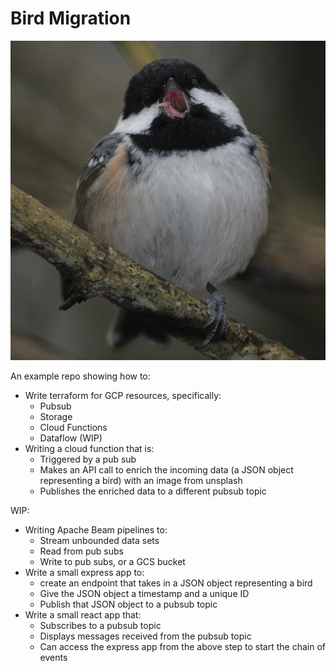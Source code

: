 # Bird Migration

![chickadee](./images/intense.png)

An example repo showing how to:
- Write terraform for GCP resources, specifically:
    - Pubsub 
    - Storage 
    - Cloud Functions
    - Dataflow (WIP)
- Writing a cloud function that is:
    - Triggered by a pub sub
    - Makes an API call to enrich the incoming data (a JSON object representing a bird) with an image from unsplash
    - Publishes the enriched data to a different pubsub topic
    
WIP: 
- Writing Apache Beam pipelines to:
    - Stream unbounded data sets
    - Read from pub subs
    - Write to pub subs, or a GCS bucket
- Write a small express app to:
    - create an endpoint that takes in a JSON object representing a bird
    - Give the JSON object a timestamp and a unique ID
    - Publish that JSON object to a pubsub topic
- Write a small react app that:
    - Subscribes to a pubsub topic
    - Displays messages received from the pubsub topic
    - Can access the express app from the above step to start the chain of events
    
